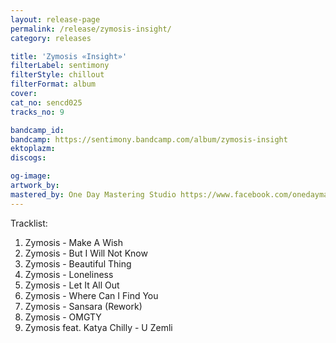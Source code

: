 ```yaml
---
layout: release-page
permalink: /release/zymosis-insight/
category: releases

title: 'Zymosis «Insight»'
filterLabel: sentimony
filterStyle: chillout
filterFormat: album
cover: 
cat_no: sencd025
tracks_no: 9

bandcamp_id: 
bandcamp: https://sentimony.bandcamp.com/album/zymosis-insight
ektoplazm: 
discogs: 

og-image: 
artwork_by: 
mastered_by: One Day Mastering Studio https://www.facebook.com/onedaymasteringstudio
---
```


Tracklist:

01. Zymosis - Make A Wish
02. Zymosis - But I Will Not Know
03. Zymosis - Beautiful Thing
04. Zymosis - Loneliness
05. Zymosis - Let It All Out
06. Zymosis - Where Can I Find You
07. Zymosis - Sansara (Rework)
08. Zymosis - OMGTY
09. Zymosis feat. Katya Chilly - U Zemli
